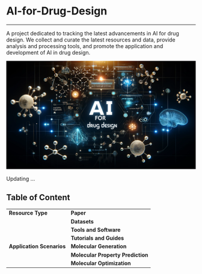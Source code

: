 # AI-for-Drug-Design

---

A project dedicated to tracking the latest advancements in AI for drug design. We collect and curate the latest resources and data, provide analysis and processing tools, and promote the application and development of AI in drug design.

![alt text](assets/home.webp)

Updating ...

## Table of Content

|                           |                                   |
| ------------------------- | --------------------------------- |
| **Resource Type**         | **Paper**                         |
|                           | **Datasets**                      |
|                           | **Tools and Software**            |
|                           | **Tutorials and Guides**          |
| **Application Scenarios** | **Molecular Generation**          |
|                           | **Molecular Property Prediction** |
|                           | **Molecular Optimization**        |
